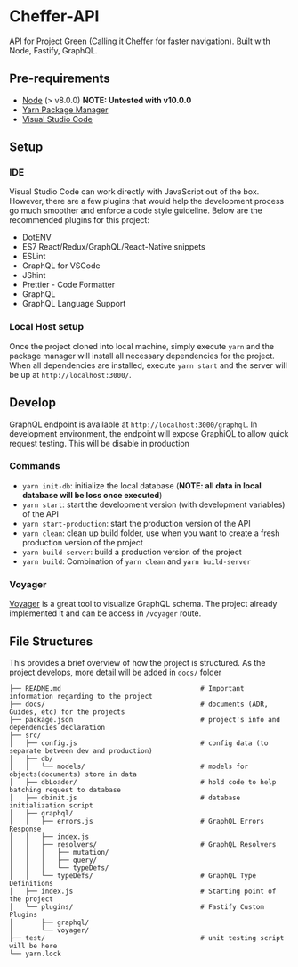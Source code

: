 # Cheffer-API

API for Project Green (Calling it Cheffer for faster navigation). Built with Node, Fastify, GraphQL.

## Pre-requirements

*   [Node](https://nodejs.org/en/) (> v8.0.0) **NOTE: Untested with v10.0.0**
*   [Yarn Package Manager](https://yarnpkg.com/en/)
*   [Visual Studio Code](https://code.visualstudio.com/)

## Setup

### IDE

Visual Studio Code can work directly with JavaScript out of the box. However, there are a few plugins that would help the development process go much smoother and enforce a code style guideline. Below are the recommended plugins for this project:

*   DotENV
*   ES7 React/Redux/GraphQL/React-Native snippets
*   ESLint
*   GraphQL for VSCode
*   JShint
*   Prettier - Code Formatter
*   GraphQL
*   GraphQL Language Support

### Local Host setup

Once the project cloned into local machine, simply execute `yarn` and the package manager will install all necessary dependencies for the project. When all dependencies are installed, execute `yarn start` and the server will be up at `http://localhost:3000/`.

## Develop

GraphQL endpoint is available at `http://localhost:3000/graphql`. In development environment, the endpoint will expose GraphiQL to allow quick request testing. This will be disable in production

### Commands

*   `yarn init-db`: initialize the local database (**NOTE: all data in local database will be loss once executed**)
*   `yarn start`: start the development version (with development variables) of the API
*   `yarn start-production`: start the production version of the API
*   `yarn clean`: clean up build folder, use when you want to create a fresh production version of the project
*   `yarn build-server`: build a production version of the project
*   `yarn build`: Combination of `yarn clean` and `yarn build-server`

### Voyager

[Voyager](https://github.com/APIs-guru/graphql-voyager) is a great tool to visualize GraphQL schema. The project already implemented it and can be access in `/voyager` route.

## File Structures

This provides a brief overview of how the project is structured. As the project develops, more detail will be added in `docs/` folder

```
├── README.md                                   # Important information regarding to the project
├── docs/                                       # documents (ADR, Guides, etc) for the projects
├── package.json                                # project's info and dependencies declaration
├── src/
│   ├── config.js                               # config data (to separate between dev and production)
│   ├── db/
│   │   └── models/                             # models for objects(documents) store in data
│   ├── dbLoader/                               # hold code to help batching request to database
│   ├── dbinit.js                               # database initialization script
│   ├── graphql/
│   │   ├── errors.js                           # GraphQL Errors Response
│   │   ├── index.js
│   │   ├── resolvers/                          # GraphQL Resolvers
│   │   │   ├── mutation/
│   │   │   ├── query/
│   │   │   └── typeDefs/
│   │   └── typeDefs/                           # GraphQL Type Definitions
│   ├── index.js                                # Starting point of the project
│   └── plugins/                                # Fastify Custom Plugins
│       ├── graphql/
│       └── voyager/
├── test/                                       # unit testing script will be here
└── yarn.lock
```
